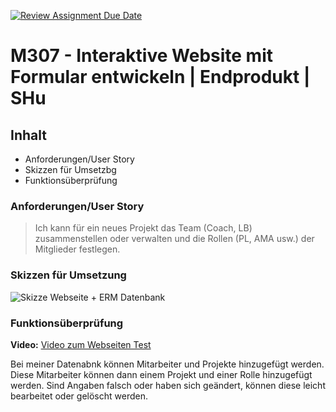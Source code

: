 [![Review Assignment Due Date](https://classroom.github.com/assets/deadline-readme-button-22041afd0340ce965d47ae6ef1cefeee28c7c493a6346c4f15d667ab976d596c.svg)](https://classroom.github.com/a/nn5eRUV8)
# M307 - Interaktive Website mit Formular entwickeln | Endprodukt | SHu

## Inhalt

 - Anforderungen/User Story
 - Skizzen für Umsetzbg
 - Funktionsüberprüfung

### Anforderungen/User Story
> Ich kann für ein neues Projekt das Team (Coach, LB) zusammenstellen oder verwalten und die Rollen (PL, AMA usw.) der Mitglieder festlegen.

### Skizzen für Umsetzung
![Skizze Webseite + ERM Datenbank](https://github.com/user-attachments/assets/e9a52459-f8d9-42ff-8cd4-121562d8f4e5)

### Funktionsüberprüfung
**Video:**
<a href="[https://readme.com/](https://sbw-my.sharepoint.com/:v:/g/personal/sean_hug_sbw-media_ch/EbsTnW5BlxdGkaPYlYUY0NQB_7cCSrTyz1D4RuvrKM8foA?e=AIRZfb)" target="_blank">Video zum Webseiten Test</a>

Bei meiner Datenabnk können Mitarbeiter und Projekte hinzugefügt werden. Diese Mitarbeiter können dann einem Projekt und einer Rolle hinzugefügt werden. Sind Angaben falsch oder haben sich geändert, können diese leicht bearbeitet oder gelöscht werden.
